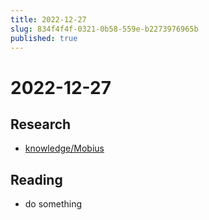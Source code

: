 ```yaml
---
title: 2022-12-27
slug: 834f4f4f-0321-0b58-559e-b2273976965b
published: true
---
```


# 2022-12-27

## Research

* [knowledge/Mobius](knowledge/mobius.md)

## Reading

* do something
